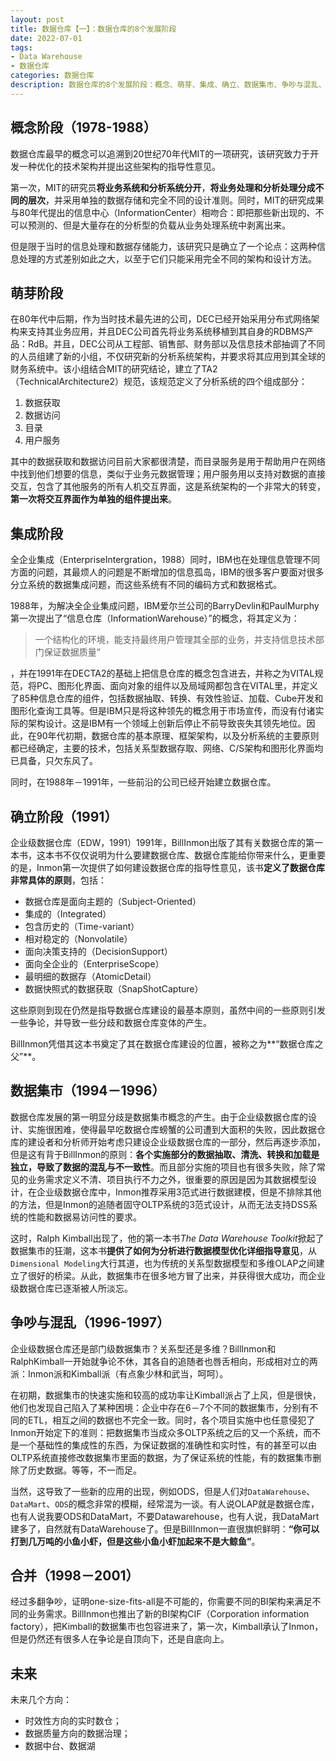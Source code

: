 ```yaml
---
layout: post
title: 数据仓库【一】：数据仓库的8个发展阶段
date: 2022-07-01
tags:
- Data Warehouse
- 数据仓库
categories: 数据仓库
description: 数据仓库的8个发展阶段：概念、萌芽、集成、确立、数据集市、争吵与混乱、合并
---
```


## 概念阶段（1978-1988）

数据仓库最早的概念可以追溯到20世纪70年代MIT的一项研究，该研究致力于开发一种优化的技术架构并提出这些架构的指导性意见。

第一次，MIT的研究员**将业务系统和分析系统分开**，**将业务处理和分析处理分成不同的层次**，并采用单独的数据存储和完全不同的设计准则。同时，MIT的研究成果与80年代提出的信息中心（InformationCenter）相吻合：即把那些新出现的、不可以预测的、但是大量存在的分析型的负载从业务处理系统中剥离出来。

但是限于当时的信息处理和数据存储能力，该研究只是确立了一个论点：这两种信息处理的方式差别如此之大，以至于它们只能采用完全不同的架构和设计方法。

## 萌芽阶段

在80年代中后期，作为当时技术最先进的公司，DEC已经开始采用分布式网络架构来支持其业务应用，并且DEC公司首先将业务系统移植到其自身的RDBMS产品：RdB。并且，DEC公司从工程部、销售部、财务部以及信息技术部抽调了不同的人员组建了新的小组，不仅研究新的分析系统架构，并要求将其应用到其全球的财务系统中。该小组结合MIT的研究结论，建立了TA2（TechnicalArchitecture2）规范，该规范定义了分析系统的四个组成部分：

1. 数据获取
1. 数据访问
1. 目录
1. 用户服务

其中的数据获取和数据访问目前大家都很清楚，而目录服务是用于帮助用户在网络中找到他们想要的信息，类似于业务元数据管理；用户服务用以支持对数据的直接交互，包含了其他服务的所有人机交互界面，这是系统架构的一个非常大的转变，**第一次将交互界面作为单独的组件提出来**。

## 集成阶段

全企业集成（EnterpriseIntergration，1988）同时，IBM也在处理信息管理不同方面的问题，其最烦人的问题是不断增加的信息孤岛，IBM的很多客户要面对很多分立系统的数据集成问题，而这些系统有不同的编码方式和数据格式。

1988年，为解决全企业集成问题，IBM爱尔兰公司的BarryDevlin和PaulMurphy第一次提出了“信息仓库（InformationWarehouse）”的概念，将其定义为：

> 一个结构化的环境，能支持最终用户管理其全部的业务，并支持信息技术部门保证数据质量”

，并在1991年在DECTA2的基础上把信息仓库的概念包含进去，并称之为VITAL规范，将PC、图形化界面、面向对象的组件以及局域网都包含在VITAL里，并定义了85种信息仓库的组件，包括数据抽取、转换、有效性验证、加载、Cube开发和图形化查询工具等。但是IBM只是将这种领先的概念用于市场宣传，而没有付诸实际的架构设计。这是IBM有一个领域上创新后停止不前导致丧失其领先地位。因此，在90年代初期，数据仓库的基本原理、框架架构，以及分析系统的主要原则都已经确定，主要的技术，包括关系型数据存取、网络、C/S架构和图形化界面均已具备，只欠东风了。

同时，在1988年－1991年，一些前沿的公司已经开始建立数据仓库。

## 确立阶段（1991）

企业级数据仓库（EDW，1991）1991年，BillInmon出版了其有关数据仓库的第一本书，这本书不仅仅说明为什么要建数据仓库、数据仓库能给你带来什么，更重要的是，Inmon第一次提供了如何建设数据仓库的指导性意见，该书**定义了数据仓库非常具体的原则**，包括：

- 数据仓库是面向主题的（Subject-Oriented）
- 集成的（Integrated）
- 包含历史的（Time-variant）
- 相对稳定的（Nonvolatile）
- 面向决策支持的（DecisionSupport）
- 面向全企业的（EnterpriseScope）
- 最明细的数据存（AtomicDetail）
- 数据快照式的数据获取（SnapShotCapture）

这些原则到现在仍然是指导数据仓库建设的最基本原则，虽然中间的一些原则引发一些争论，并导致一些分歧和数据仓库变体的产生。

BillInmon凭借其这本书奠定了其在数据仓库建设的位置，被称之为**“数据仓库之父”**。

## 数据集市（1994－1996）

数据仓库发展的第一明显分歧是数据集市概念的产生。由于企业级数据仓库的设计、实施很困难，使得最早吃数据仓库螃蟹的公司遭到大面积的失败，因此数据仓库的建设者和分析师开始考虑只建设企业级数据仓库的一部分，然后再逐步添加，但是这有背于BillInmon的原则：**各个实施部分的数据抽取、清洗、转换和加载是独立，导致了数据的混乱与不一致性**。而且部分实施的项目也有很多失败，除了常见的业务需求定义不清、项目执行不力之外，很重要的原因是因为其数据模型设计，在企业级数据仓库中，Inmon推荐采用3范式进行数据建模，但是不排除其他的方法，但是Inmon的追随者固守OLTP系统的3范式设计，从而无法支持DSS系统的性能和数据易访问性的要求。

这时，Ralph Kimball出现了，他的第一本书*The Data Warehouse Toolkit*掀起了数据集市的狂潮，这本书**提供了如何为分析进行数据模型优化详细指导意见**，从`Dimensional Modeling`大行其道，也为传统的关系型数据模型和多维OLAP之间建立了很好的桥梁。从此，数据集市在很多地方冒了出来，并获得很大成功，而企业级数据仓库已逐渐被人所淡忘。

## 争吵与混乱（1996-1997）

企业级数据仓库还是部门级数据集市？关系型还是多维？BillInmon和RalphKimball一开始就争论不休，其各自的追随者也唇舌相向，形成相对立的两派：Inmon派和Kimball派（有点象少林和武当，呵呵）。

在初期，数据集市的快速实施和较高的成功率让Kimball派占了上风，但是很快，他们也发现自己陷入了某种困境：企业中存在6－7个不同的数据集市，分别有不同的ETL，相互之间的数据也不完全一致。同时，各个项目实施中也任意侵犯了Inmon开始定下的准则：把数据集市当成众多OLTP系统之后的又一个系统，而不是一个基础性的集成性的东西，为保证数据的准确性和实时性，有的甚至可以由OLTP系统直接修改数据集市里面的数据，为了保证系统的性能，有的数据集市删除了历史数据。等等，不一而足。

当然，这导致了一些新的应用的出现，例如ODS，但是人们对`DataWarehouse`、`DataMart`、`ODS`的概念非常的模糊，经常混为一谈。有人说OLAP就是数据仓库，也有人说我要ODS和DataMart，不要Datawarehouse，也有人说，我DataMart建多了，自然就有DataWarehouse了。但是BillInmon一直很旗帜鲜明：**“你可以打到几万吨的小鱼小虾，但是这些小鱼小虾加起来不是大鲸鱼”**。

## 合并（1998－2001）

经过多翻争吵，证明one-size-fits-all是不可能的，你需要不同的BI架构来满足不同的业务需求。BillInmon也推出了新的BI架构CIF（Corporation information factory），把Kimball的数据集市也包容进来了，第一次，Kimball承认了Inmon，但是仍然还有很多人在争论是自顶向下，还是自底向上。

## 未来

未来几个方向：

- 时效性方向的实时数仓；
- 数据质量方向的数据治理；
- 数据中台、数据湖
